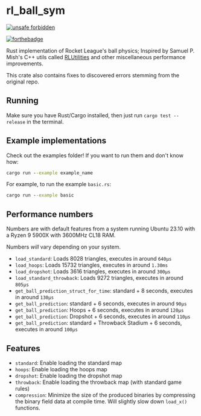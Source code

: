 # rl_ball_sym

[![unsafe forbidden](https://img.shields.io/badge/unsafe-forbidden-success.svg)](https://github.com/rust-secure-code/safety-dance/)

[![forthebadge](https://forthebadge.com/images/badges/made-with-rust.svg)](https://forthebadge.com)

Rust implementation of Rocket League's ball physics;
Inspired by Samuel P. Mish's C++ utils called [RLUtilities](https://github.com/samuelpmish/RLUtilities)
and other miscellaneous performance improvements.

This crate also contains fixes to discovered errors stemming from the original repo.

## Running

Make sure you have Rust/Cargo installed, then just run `cargo test --release` in the terminal.

## Example implementations

Check out the examples folder! If you want to run them and don't know how:

```bat
cargo run --example example_name
```

For example, to run the example `basic.rs`:

```bat
cargo run --example basic
```

## Performance numbers

Numbers are with default features from a system running Ubuntu 23.10 with a Ryzen 9 5900X with 3600MHz CL18 RAM.

Numbers _will_ vary depending on your system.

+ `load_standard`: Loads 8028 triangles, executes in around `640µs`
+ `load_hoops`: Loads 15732 triangles, executes in around `1.30ms`
+ `load_dropshot`: Loads 3616 triangles, executes in around `300µs`
+ `load_standard_throwback`: Loads 9272 triangles, executes in around `805µs`
+ `get_ball_prediction_struct_for_time`: standard + 8 seconds, executes in around `130µs`
+ `get_ball_prediction`: standard + 6 seconds, executes in around `90µs`
+ `get_ball_prediction`: Hoops + 6 seconds, executes in around `120µs`
+ `get_ball_prediction`: Dropshot + 6 seconds, executes in around `110µs`
+ `get_ball_prediction`: standard + Throwback Stadium + 6 seconds, executes in around `100µs`

## Features

+ `standard`: Enable loading the standard map
+ `hoops`: Enable loading the hoops map
+ `dropshot`: Enable loading the dropshot map
+ `throwback`: Enable loading the throwback map (with standard game rules)
+ `compression`: Minimize the size of the produced binaries by compressing the binary field data at compile time. Will slightly slow down `load_x()` functions.
